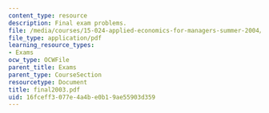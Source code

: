 ```yaml
---
content_type: resource
description: Final exam problems.
file: /media/courses/15-024-applied-economics-for-managers-summer-2004/16fceff3077e4a4be0b19ae55903d359_final2003.pdf
file_type: application/pdf
learning_resource_types:
- Exams
ocw_type: OCWFile
parent_title: Exams
parent_type: CourseSection
resourcetype: Document
title: final2003.pdf
uid: 16fceff3-077e-4a4b-e0b1-9ae55903d359
---
```

